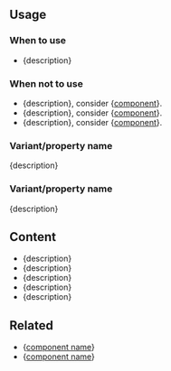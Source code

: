 ## Usage

### When to use

- {description}

### When not to use

- {description}, consider {[component](#)}.
- {description}, consider {[component](#)}.
- {description}, consider {[component](#)}.

### Variant/property name

<!-- don't forget to include real examples and do/don't blocks, as necessary -->
{description}

### Variant/property name

<!-- don't forget to include real examples and do/don't blocks, as necessary -->
{description}

## Content

- {description}
- {description}
- {description}
- {description}
- {description}

## Related

<!-- only include the 2 most similar/related components -->
- {[component name](#)}
- {[component name](#)}
